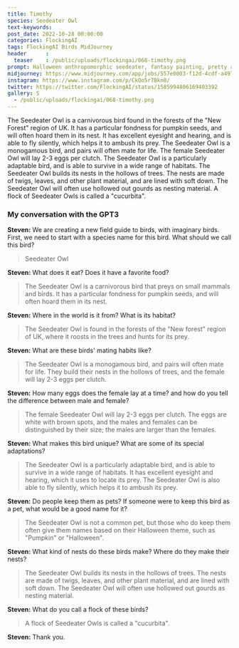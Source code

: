 ```yaml
---
title: Timothy 
species: Seedeater Owl
text-keywords: 
post_date: 2022-10-28 00:00:00
categories: FlockingAI
tags: FlockingAI Birds MidJourney 
header      :
  teaser    : /public/uploads/flockingai/068-timothy.png
prompt: Halloween anthropomorphic seedeater, fantasy painting, pretty and expressive eyes, vivid colors, BirdPunk, elegant, mythical, ethereal, intricate, elaborate, hyperrealism, hyper detailed, strong expressiveness and emotionality, 8K, Ultra Realistic, high octane
midjourney: https://www.midjourney.com/app/jobs/557e0003-f12d-4cdf-a497-380c21d1fea2
instagram: https://www.instagram.com/p/CkQo5r7Bkn0/
twitter: https://twitter.com/FlockingAI/status/1585994806169403392
gallery: S
  - /public/uploads/flockingai/068-timothy.png
---
```


The Seedeater Owl is a carnivorous bird found in the forests of the "New Forest" region of UK. It has a particular fondness for pumpkin seeds, and will often hoard them in its nest. It has excellent eyesight and hearing, and is able to fly silently, which helps it to ambush its prey. The Seedeater Owl is a monogamous bird, and pairs will often mate for life. The female Seedeater Owl will lay 2-3 eggs per clutch. The Seedeater Owl is a particularly adaptable bird, and is able to survive in a wide range of habitats. The Seedeater Owl builds its nests in the hollows of trees. The nests are made of twigs, leaves, and other plant material, and are lined with soft down. The Seedeater Owl will often use hollowed out gourds as nesting material. A flock of Seedeater Owls is called a "cucurbita".

### My conversation with the GPT3

**Steven:** We are creating a new field guide to birds, with imaginary birds. First, we need to start with a species name for this bird. What should we call this bird?

> Seedeater Owl

**Steven:** What does it eat? Does it have a favorite food?

> The Seedeater Owl is a carnivorous bird that preys on small mammals and birds. It has a particular fondness for pumpkin seeds, and will often hoard them in its nest.

**Steven:** Where in the world is it from? What is its habitat?

> The Seedeater Owl is found in the forests of the "New forest" region of UK, where it roosts in the trees and hunts for its prey.

**Steven:** What are these birds' mating habits like?

> The Seedeater Owl is a monogamous bird, and pairs will often mate for life. They build their nests in the hollows of trees, and the female will lay 2-3 eggs per clutch.

**Steven:** How many eggs does the female lay at a time? and how do you tell the difference between male and female?

> The female Seedeater Owl will lay 2-3 eggs per clutch. The eggs are white with brown spots, and the males and females can be distinguished by their size; the males are larger than the females.

**Steven:** What makes this bird unique? What are some of its special adaptations?

> The Seedeater Owl is a particularly adaptable bird, and is able to survive in a wide range of habitats. It has excellent eyesight and hearing, which it uses to locate its prey. The Seedeater Owl is also able to fly silently, which helps it to ambush its prey.

**Steven:** Do people keep them as pets? If someone were to keep this bird as a pet, what would be a good name for it?

> The Seedeater Owl is not a common pet, but those who do keep them often give them names based on their Halloween theme, such as "Pumpkin" or "Halloween".

**Steven:** What kind of nests do these birds make? Where do they make their nests?

> The Seedeater Owl builds its nests in the hollows of trees. The nests are made of twigs, leaves, and other plant material, and are lined with soft down. The Seedeater Owl will often use hollowed out gourds as nesting material.

**Steven:** What do you call a flock of these birds?

> A flock of Seedeater Owls is called a "cucurbita".

**Steven:** Thank you.
